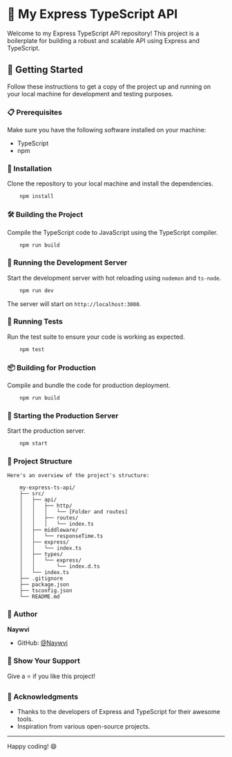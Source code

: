 # 🌟 My Express TypeScript API

Welcome to my Express TypeScript API repository! This project is a boilerplate for building a robust and scalable API using Express and TypeScript.

## 🚀 Getting Started

Follow these instructions to get a copy of the project up and running on your local machine for development and testing purposes.

### 📋 Prerequisites

Make sure you have the following software installed on your machine:

- TypeScript
- npm

### 🔧 Installation

Clone the repository to your local machine and install the dependencies.

```bash
    npm install
```

### 🛠️ Building the Project

Compile the TypeScript code to JavaScript using the TypeScript compiler.

```bash
    npm run build
```

### 🏃 Running the Development Server

Start the development server with hot reloading using `nodemon` and `ts-node`.

```bash
    npm run dev
```

The server will start on `http://localhost:3000`.

### 🧪 Running Tests

Run the test suite to ensure your code is working as expected.

```bash
    npm test
```

### 📦 Building for Production

Compile and bundle the code for production deployment.

```bash
    npm run build
```

### 🚀 Starting the Production Server

Start the production server.

```bash
    npm start
```

### 📁 Project Structure

```
Here's an overview of the project's structure:

    my-express-ts-api/
    ├── src/
    │   ├── api/
    │   │   ├── http/
    │   │   │   └── [Folder and routes]
    │   │   ├── routes/
    │   │   │   └── index.ts
    │   ├── middleware/
    │   │   └── responseTime.ts
    │   ├── express/
    │   │   └── index.ts
    │   ├── types/
    │   │   └── express/
    │   │       └── index.d.ts
    │   └── index.ts
    ├── .gitignore
    ├── package.json
    ├── tsconfig.json
    └── README.md
```

### 👤 Author

**Naywvi**

- GitHub: [@Naywvi](https://github.com/Naywvi)

### 🌟 Show Your Support

Give a ⭐️ if you like this project!

### 📝 Acknowledgments

- Thanks to the developers of Express and TypeScript for their awesome tools.
- Inspiration from various open-source projects.

---

Happy coding! 😄
